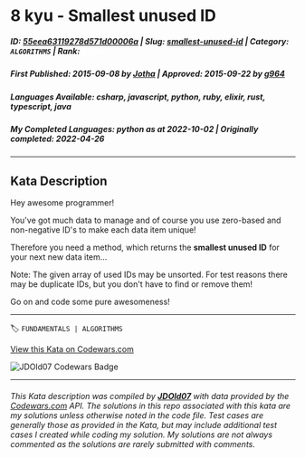 # 8 kyu - Smallest unused ID

##### **ID**: [55eea63119278d571d00006a](https://www.codewars.com/kata/55eea63119278d571d00006a) | **Slug**: [smallest-unused-id](https://www.codewars.com/kata/55eea63119278d571d00006a) | **Category**: `ALGORITHMS` | **Rank**: <span style="color:white">8 kyu</span>

##### **First Published**: 2015-09-08 ***by*** [Jotha](https://www.codewars.com/users/Jotha) | **Approved**: 2015-09-22 ***by*** [g964](https://www.codewars.com/users/g964)

##### **Languages Available**: csharp, javascript, python, ruby, elixir, rust, typescript, java

##### **My Completed Languages**: python ***as at*** 2022-10-02 | **Originally completed**: 2022-04-26

---

## Kata Description


Hey awesome programmer!



You've got much data to manage and of course you use zero-based and non-negative ID's to make each data item unique!



Therefore you need a method, which returns the <b>smallest unused ID</b> for your next new data item...



Note: The given array of used IDs may be unsorted. For test reasons there may be duplicate IDs, but you don't have to find or remove them!



Go on and code some pure awesomeness!

---


🏷 `FUNDAMENTALS | ALGORITHMS`


[View this Kata on Codewars.com](https://www.codewars.com/kata/55eea63119278d571d00006a)

![](https://www.codewars.com/users/jdold07/badges/large "JDOld07 Codewars Badge")

---

###### *This Kata description was compiled by [**JDOld07**](https://tpstech.dev) with data provided by the [Codewars.com](https://www.codewars.com) API.  The solutions in this repo associated with this kata are my solutions unless otherwise noted in the code file.  Test cases are generally those as provided in the Kata, but may include additional test cases I created while coding my solution.  My solutions are not always commented as the solutions are rarely submitted with comments.*
